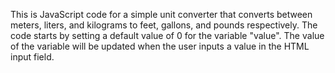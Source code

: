 
This is JavaScript code for a simple unit converter that converts between meters, liters, and kilograms to feet, gallons, and pounds respectively.
The code starts by setting a default value of 0 for the variable "value". The value of the variable will be updated when the user inputs a value in the HTML input field.
